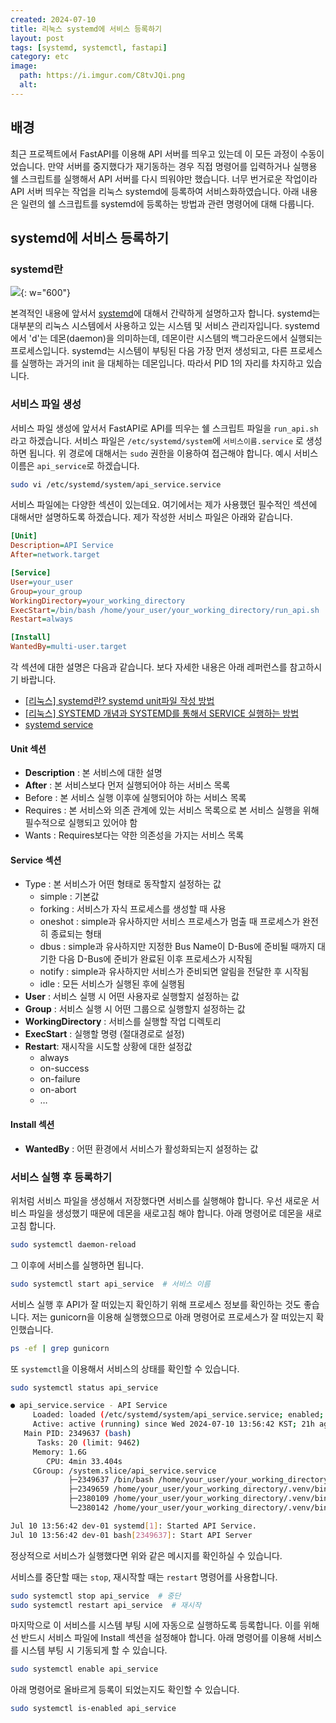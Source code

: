 ```yaml
---
created: 2024-07-10
title: 리눅스 systemd에 서비스 등록하기
layout: post
tags: [systemd, systemctl, fastapi]
category: etc
image:
  path: https://i.imgur.com/C8tvJQi.png
  alt: 
---
```


## 배경

최근 프로젝트에서 FastAPI를 이용해 API 서버를 띄우고 있는데 이 모든 과정이 수동이었습니다. 만약 서버를 중지했다가 재기동하는 경우 직접 명령어를 입력하거나 실행용 쉘 스크립트를 실행해서 API 서버를 다시 띄워야만 했습니다. 너무 번거로운 작업이라 API 서버 띄우는 작업을 리눅스 systemd에 등록하여 서비스화하였습니다. 아래 내용은 일련의 쉘 스크립트를 systemd에 등록하는 방법과 관련 명령어에 대해 다룹니다.

## systemd에 서비스 등록하기

### systemd란

![](https://i.imgur.com/JLlXV9w.png){: w="600"}

본격적인 내용에 앞서서 [systemd](https://systemd.io/)에 대해서 간략하게 설명하고자 합니다. systemd는 대부분의 리눅스 시스템에서 사용하고 있는 시스템 및 서비스 관리자입니다. systemd 에서 'd'는 데몬(daemon)을 의미하는데, 데몬이란 시스템의 백그라운드에서 실행되는 프로세스입니다. systemd는 시스템이 부팅된 다음 가장 먼저 생성되고, 다른 프로세스를 실행하는 과거의 init 을 대체하는 데몬입니다. 따라서 PID 1의 자리를 차지하고 있습니다.

### 서비스 파일 생성

서비스 파일 생성에 앞서서 FastAPI로 API를 띄우는 쉘 스크립트 파일을 `run_api.sh` 라고 하겠습니다. 서비스 파일은 `/etc/systemd/system`에 `서비스이름.service` 로 생성하면 됩니다. 위 경로에 대해서는 `sudo` 권한을 이용하여 접근해야 합니다. 예시 서비스 이름은 `api_service`로 하겠습니다.

```bash
sudo vi /etc/systemd/system/api_service.service
```

서비스 파일에는 다양한 섹션이 있는데요. 여기에서는 제가 사용했던 필수적인 섹션에 대해서만 설명하도록 하겠습니다. 제가 작성한 서비스 파일은 아래와 같습니다.

```ini
[Unit] 
Description=API Service 
After=network.target 

[Service] 
User=your_user
Group=your_group
WorkingDirectory=your_working_directory 
ExecStart=/bin/bash /home/your_user/your_working_directory/run_api.sh 
Restart=always 

[Install] 
WantedBy=multi-user.target
```

각 섹션에 대한 설명은 다음과 같습니다. 보다 자세한 내용은 아래 레퍼런스를 참고하시기 바랍니다.

- [[리눅스] systemd란? systemd unit파일 작성 방법](https://kim-dragon.tistory.com/202)
- [[리눅스] SYSTEMD 개념과 SYSTEMD를 통해서 SERVICE 실행하는 방법](https://reakwon.tistory.com/218)
- [systemd service](https://velog.io/@markyang92/systemd-timer)

#### Unit 섹션
- **Description** : 본 서비스에 대한 설명
- **After** : 본 서비스보다 먼저 실행되어야 하는 서비스 목록
- Before : 본 서비스 실행 이후에 실행되어야 하는 서비스 목록
- Requires : 본 서비스와 의존 관계에 있는 서비스 목록으로 본 서비스 실행을 위해 필수적으로 실행되고 있어야 함
- Wants : Requires보다는 약한 의존성을 가지는 서비스 목록

#### Service 섹션
- Type : 본 서비스가 어떤 형태로 동작할지 설정하는 값
	- simple : 기본값
	- forking : 서비스가 자식 프로세스를 생성할 때 사용 
	- oneshot : simple과 유사하지만 서비스 프로세스가 멈출 때 프로세스가 완전히 종료되는 형태
	- dbus : simple과 유사하지만 지정한 Bus Name이 D-Bus에 준비될 때까지 대기한 다음 D-Bus에 준비가 완료된 이후 프로세스가 시작됨
	- notify : simple과 유사하지만 서비스가 준비되면 알림을 전달한 후 시작됨
	- idle : 모든 서비스가 실행된 후에 실행됨
- **User** : 서비스 실행 시 어떤 사용자로 실행할지 설정하는 값
- **Group** : 서비스 실행 시 어떤 그룹으로 실행할지 설정하는 값
- **WorkingDirectory** : 서비스를 실행할 작업 디렉토리
- **ExecStart** : 실행할 명령 (절대경로로 설정)
- **Restart**: 재시작을 시도할 상황에 대한 설정값
	- always
	- on-success
	- on-failure
	- on-abort
	- …

#### Install 섹션
- **WantedBy** : 어떤 환경에서 서비스가 활성화되는지 설정하는 값

### 서비스 실행 후 등록하기

위처럼 서비스 파일을 생성해서 저장했다면 서비스를 실행해야 합니다. 우선 새로운 서비스 파일을 생성했기 때문에 데몬을 새로고침 해야 합니다. 아래 명령어로 데몬을 새로고침 합니다.

```bash
sudo systemctl daemon-reload
```

그 이후에 서비스를 실행하면 됩니다.

```bash
sudo systemctl start api_service  # 서비스 이름
```

서비스 실행 후 API가 잘 떠있는지 확인하기 위해 프로세스 정보를 확인하는 것도 좋습니다. 저는 gunicorn을 이용해 실행했으므로 아래 명령어로 프로세스가 잘 떠있는지 확인했습니다.

```bash
ps -ef | grep gunicorn
```

또 `systemctl`을 이용해서 서비스의 상태를 확인할 수 있습니다.

```bash
sudo systemctl status api_service

● api_service.service - API Service
     Loaded: loaded (/etc/systemd/system/api_service.service; enabled; vendor preset: enabled)
     Active: active (running) since Wed 2024-07-10 13:56:42 KST; 21h ago
   Main PID: 2349637 (bash)
      Tasks: 20 (limit: 9462)
     Memory: 1.6G
        CPU: 4min 33.404s
     CGroup: /system.slice/api_service.service
             ├─2349637 /bin/bash /home/your_user/your_working_directory/run_api.sh
             ├─2349659 /home/your_user/your_working_directory/.venv/bin/python /home/your_user/your_working_directory/.venv/bin>
             ├─2380109 /home/your_user/your_working_directory/.venv/bin/python  /home/your_user/your_working_directory/.venv/bin>
             └─2380142 /home/your_user/your_working_directory/.venv/bin/python  /home/your_user/your_working_directory/.venv/bin>

Jul 10 13:56:42 dev-01 systemd[1]: Started API Service.
Jul 10 13:56:42 dev-01 bash[2349637]: Start API Server
```

정상적으로 서비스가 실행했다면 위와 같은 메시지를 확인하실 수 있습니다.

서비스를 중단할 때는 `stop`, 재시작할 때는 `restart` 명령어를 사용합니다.

```bash
sudo systemctl stop api_service  # 중단
sudo systemctl restart api_service  # 재시작
```

마지막으로 이 서비스를 시스템 부팅 시에 자동으로 실행하도록 등록합니다. 이를 위해선 반드시 서비스 파일에 Install 섹션을 설정해야 합니다. 아래 명령어를 이용해 서비스를 시스템 부팅 시 기동되게 할 수 있습니다.

```bash
sudo systemctl enable api_service
```

아래 명령어로 올바르게 등록이 되었는지도 확인할 수 있습니다.

```bash
sudo systemctl is-enabled api_service
```